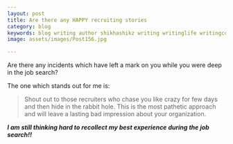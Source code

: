 ```yaml
---
layout: post
title: Are there any HAPPY recruiting stories
category: blog
keywords: blog writing author shikhashikz writing writinglife writingcommunity dailyblogpost dailyblogpostchallenge jobsearch
image: assets/images/Post156.jpg

---
```

Are there any incidents which have left a mark on you while you were deep in the job search?

The one which stands out for me is:

>Shout out to those recruiters who chase you like crazy for few days and then hide in the rabbit hole. This is the most pathetic approach and will leave a lasting bad impression about your organization.
>

***I am still thinking hard to recollect my best experience during the job search!!***
